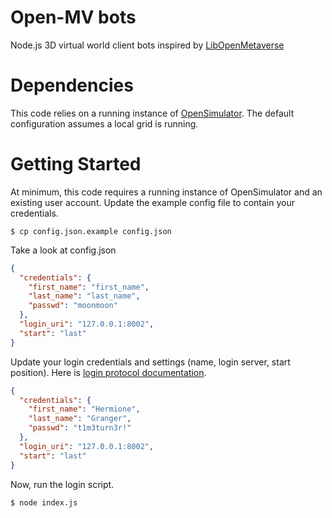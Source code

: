 # Open-MV bots

Node.js 3D virtual world client bots inspired by [LibOpenMetaverse](https://github.com/openmetaversefoundation/libopenmetaverse)

# Dependencies

This code relies on a running instance of [OpenSimulator](http://opensimulator.org/). The default configuration assumes a local grid is running.

# Getting Started

At minimum, this code requires a running instance of OpenSimulator and an existing user account. Update the example config file to contain your credentials.

    $ cp config.json.example config.json

Take a look at config.json

```json
{
  "credentials": {
    "first_name": "first_name",
    "last_name": "last_name",
    "passwd": "moonmoon"
  },
  "login_uri": "127.0.0.1:8002",
  "start": "last"
}
```

Update your login credentials and settings (name, login server, start position). Here is [login protocol documentation](http://opensimulator.org/wiki/SimulatorLoginProtocol).

```json
{
  "credentials": {
    "first_name": "Hermione",
    "last_name": "Granger",
    "passwd": "t1m3turn3r!"
  },
  "login_uri": "127.0.0.1:8002",
  "start": "last"
}
```

Now, run the login script.

    $ node index.js
